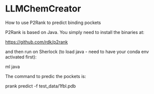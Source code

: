 # LLMChemCreator

How to use P2Rank to predict binding pockets

P2Rank is based on Java. You simply need to install the binaries at:

https://github.com/rdk/p2rank

and then run on Sherlock (to load java - need to have your conda env activated first):

ml java

The command to predic the pockets is:

prank predict -f test_data/1fbl.pdb  
